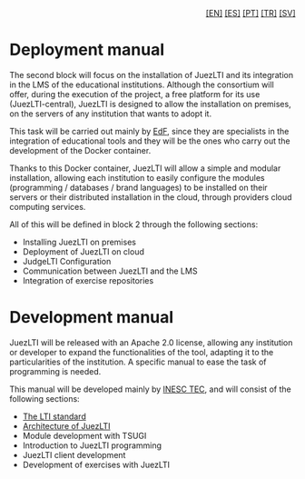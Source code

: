 <p align="right">
  <a href="README.md">[EN]</a>
  <a href="README_es.md">[ES]</a>
  <a href="README_pt.md">[PT]</a>
  <a href="README_tr.md">[TR]</a>
  <a href="README_sv.md">[SV]</a>
</p>

# Deployment manual
The second block will focus on the installation of JuezLTI and its integration in the LMS of the educational institutions. Although the consortium will offer, during the execution of the project, a free platform for its use (JuezLTI-central), JuezLTI is designed to allow the installation on premises, on the servers of any institution that wants to adopt it.

This task will be carried out mainly by [EdF](http://www.edf.global/), since they are specialists in the integration of educational tools and they will be the ones who carry out the development of the Docker container.

Thanks to this Docker container, JuezLTI will allow a simple and modular installation, allowing each institution to easily configure the modules (programming / databases / brand languages) to be installed on their servers or their distributed installation in the cloud, through providers cloud computing services.

All of this will be defined in block 2 through the following sections:
- Installing JuezLTI on premises
- Deployment of JuezLTI on cloud
- JudgeLTI Configuration
- Communication between JuezLTI and the LMS
- Integration of exercise repositories


# Development manual
JuezLTI will be released with an Apache 2.0 license, allowing any institution or developer to expand the functionalities of the tool, adapting it to the particularities of the institution. A specific manual to ease the task of programming is needed. 

This manual will be developed mainly by [INESC TEC](http://www.inesctec.pt/), and will consist of the following sections:
- [The LTI standard](Development/LTI/README.md)
- [Architecture of JuezLTI](Development/Architecture/README.md)
- Module development with TSUGI
- Introduction to JuezLTI programming
- JuezLTI client development
- Development of exercises with JuezLTI
